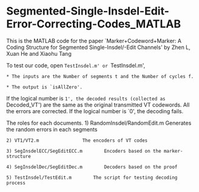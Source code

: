 # Segmented-Single-Insdel-Edit-Error-Correcting-Codes_MATLAB
This is the MATLAB code for the paper `Marker+Codeword+Marker: A Coding Structure for Segmented Single-Insdel/-Edit Channels' by Zhen L, Xuan He and Xiaohu Tang


To test our code, open `TestInsdel.m' or `TestInsdel.m',

	* The inputs are the Number of segments t and the Number of cycles f.

	* The output is `isAllZero'.

If the logical number is `1', the decoded results (collected as `Decoded_VT') are the same as the original transmitted VT codewords. All the errors are corrected.
If the logical number is `0', the decoding fails.

The roles for each documents.
	1) RandomInsdel/RandomEdit.m	Generates the random errors in each segments

	2) VT1/VT2.m				The encoders of VT codes

	3) SegInsdelECC/SegEditECC.m		Encoders based on the marker-structure

	4) SegInsdelDec/SegEditDec.m		Decoders based on the proof

	5) TestInsdel/TestEdit.m		The script for testing decoding process
